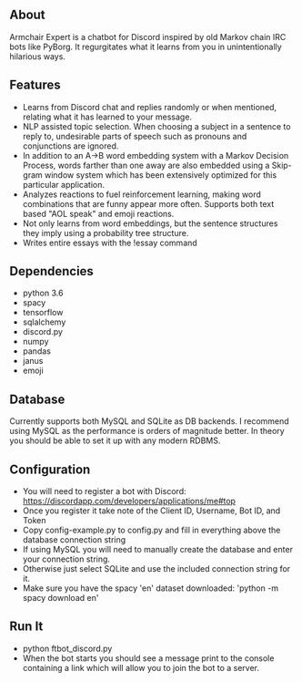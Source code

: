 ## About
Armchair Expert is a chatbot for Discord inspired by old Markov chain IRC bots like PyBorg. It regurgitates what it learns from you in unintentionally hilarious ways. 

## Features
- Learns from Discord chat and replies randomly or when mentioned, relating what it has learned to your message.
- NLP assisted topic selection. When choosing a subject in a sentence to reply to, undesirable parts of speech such as pronouns and conjunctions are ignored.
- In addition to an A->B word embedding system with a Markov Decision Process, words farther than one away are also embedded using a Skip-gram window system which has been extensively optimized for this particular application.
- Analyzes reactions to fuel reinforcement learning, making word combinations that are funny appear more often. Supports both text based "AOL speak" and emoji reactions.
- Not only learns from word embeddings, but the sentence structures they imply using a probability tree structure.
- Writes entire essays with the !essay command

## Dependencies
- python 3.6
- spacy
- tensorflow
- sqlalchemy
- discord.py
- numpy
- pandas
- janus
- emoji

## Database
Currently supports both MySQL and SQLite as DB backends. I recommend using MySQL as the performance is orders of magnitude better.
In theory you should be able to set it up with any modern RDBMS.

## Configuration

- You will need to register a bot with Discord: https://discordapp.com/developers/applications/me#top
- Once you register it take note of the Client ID, Username, Bot ID, and Token
- Copy config-example.py to config.py and fill in everything above the database connection string
- If using MySQL you will need to manually create the database and enter your connection string.
- Otherwise just select SQLite and use the included connection string for it.
- Make sure you have the spacy 'en' dataset downloaded: 'python -m spacy download en'

## Run It
- python ftbot_discord.py
- When the bot starts you should see a message print to the console containing a link which will allow you to join the bot to a server.



